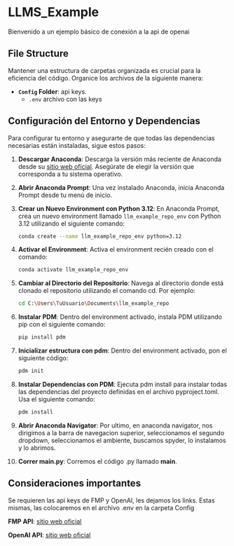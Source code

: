 # LLMS_Example
Bienvenido a un ejemplo básico de conexión a la api de openai

## File Structure

Mantener una estructura de carpetas organizada es crucial para la eficiencia del código. Organice los archivos de la siguiente manera:


- **`Config` Folder**: api keys.
    - `.env` archivo con las keys


## Configuración del Entorno y Dependencias

Para configurar tu entorno y asegurarte de que todas las dependencias necesarias están instaladas, sigue estos pasos:

1. **Descargar Anaconda**: Descarga la versión más reciente de Anaconda desde su [sitio web oficial](https://www.anaconda.com/products/distribution). Asegúrate de elegir la versión que corresponda a tu sistema operativo.

2. **Abrir Anaconda Prompt**: Una vez instalado Anaconda, inicia Anaconda Prompt desde tu menú de inicio.

3. **Crear un Nuevo Environment con Python 3.12**: En Anaconda Prompt, crea un nuevo environment llamado `llm_example_repo_env` con Python 3.12 utilizando el siguiente comando:
   ```bash
   conda create --name llm_example_repo_env python=3.12

4. **Activar el Environment**: Activa el environment recién creado con el comando:
   ```bash
   conda activate llm_example_repo_env
   
5. **Cambiar al Directorio del Repositorio**: Navega al directorio donde está clonado el repositorio utilizando el comando cd. Por ejemplo:    
    ```bash
    cd C:\Users\TuUsuario\Documents\llm_example_repo
    
6. **Instalar PDM**: Dentro del environment activado, instala PDM utilizando pip con el siguiente comando:
    ```bash
    pip install pdm

6. **Inicializar estructura con pdm**: Dentro del environment activado, pon el siguiente código:
    ```bash
    pdm init

7. **Instalar Dependencias con PDM**: Ejecuta pdm install para instalar todas las dependencias del proyecto definidas en el archivo pyproject.toml. Usa el siguiente comando:
    ```bash
    pdm install

8. **Abrir Anaconda Navigator**: Por ultimo, en anaconda navigator, nos dirigimos a la barra de navegacion superior, seleccionamos el
segundo dropdown, seleccionamos el ambiente, buscamos spyder, lo instalamos y lo abrimos.

9. **Correr __main__.py**: Corremos el código .py llamado __main__. 

## Consideraciones importantes

Se requieren las api keys de FMP y OpenAI, les dejamos los links. Estas mismas, las colocaremos en el archivo .env en la carpeta Config

**FMP API**: [sitio web oficial](https://site.financialmodelingprep.com/developer/docs)

**OpenAI API**: [sitio web oficial](https://platform.openai.com/settings/organization/api-keys)






